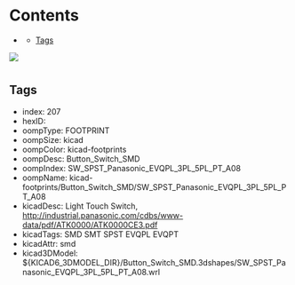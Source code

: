 



Contents
========

* [](#)
	* [Tags](#tags)
  
![][im]
# 

## Tags

- index: 207
- hexID: 
- oompType: FOOTPRINT
- oompSize: kicad
- oompColor: kicad-footprints
- oompDesc: Button_Switch_SMD
- oompIndex: SW_SPST_Panasonic_EVQPL_3PL_5PL_PT_A08
- oompName: kicad-footprints/Button_Switch_SMD/SW_SPST_Panasonic_EVQPL_3PL_5PL_PT_A08
- kicadDesc: Light Touch Switch, http://industrial.panasonic.com/cdbs/www-data/pdf/ATK0000/ATK0000CE3.pdf
- kicadTags: SMD SMT SPST EVQPL EVQPT
- kicadAttr: smd
- kicad3DModel: ${KICAD6_3DMODEL_DIR}/Button_Switch_SMD.3dshapes/SW_SPST_Panasonic_EVQPL_3PL_5PL_PT_A08.wrl



[im]: image.png
